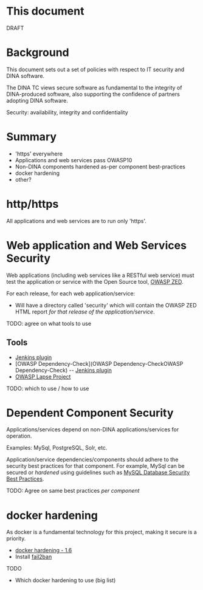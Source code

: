 This document
=============

DRAFT


Background
=============
This document sets out a set of policies with respect to IT security and DINA software.

The DINA TC views secure software as fundamental to the integrity of DINA-produced software, also supporting the confidence of partners adopting DINA software.

Security: availability, integrity and confidentiality


Summary
=============
* 'https' everywhere
* Applications and web services pass OWASP10
* Non-DINA components hardened as-per component best-practices
* docker hardening
* other?

http/https
==========
All applications and web services are to run only 'https'.


Web application and Web Services Security
=============
Web applications (including web services like a RESTful web service) must test the application or service with the Open Source tool, [OWASP ZED](https://www.owasp.org/index.php/OWASP_Zed_Attack_Proxy_Project).

For each release, for each web application/service:
* Will have a directory called 'security' which will contain the OWASP ZED HTML report *for that release of the application/service*.

TODO: agree on what tools to use

Tools
----------------------
* [Jenkins plugin](https://wiki.jenkins-ci.org/display/JENKINS/Zapper+Plugin)
* [OWASP Dependency-Check](OWASP Dependency-CheckOWASP Dependency-Check) -- [Jenkins plugin](https://wiki.jenkins-ci.org/display/JENKINS/OWASP+Dependency-Check+Plugin)
* [OWASP Lapse Project](https://www.owasp.org/index.php/OWASP_LAPSE_Project)

TODO: which to use / how to use

Dependent Component Security
=============
Applications/services depend on non-DINA applications/services for operation.

Examples: MySql, PostgreSQL, Solr, etc.

Application/service dependencies/components should adhere to the security best practices for that component.
For example, MySql can be secured or *hardened* using guidelines such as [MySQL Database Security Best Practices](http://www.greensql.com/content/mysql-security-best-practices-hardening-mysql-tips).

TODO: Agree on same best practices *per component*


docker hardening
================
As docker is a fundamental technology for this project, making it secure is a priority.
* [docker hardening - 1.6](https://benchmarks.cisecurity.org/tools2/docker/CIS_Docker_1.6_Benchmark_v1.0.0.pdf)
* Install [fail2ban](http://www.fail2ban.org/)

TODO
* Which docker hardening to use (big list)











